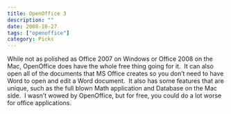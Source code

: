 ```yaml
---
title: OpenOffice 3
description: ""
date: 2008-10-27
tags: ["openoffice"]
category: Picks
---
```



While not as polished as Office 2007 on Windows or Office 2008 on the Mac, OpenOffice does have the whole free thing going for it.&nbsp; It can also open all of the documents that MS Office creates so you don’t need to have Word to open and edit a Word document.&nbsp; It also has some features that are unique, such as the full blown Math application and Database on the Mac side.&nbsp; I wasn’t wowed by OpenOffice, but for free, you could do a lot worse for office applications.
